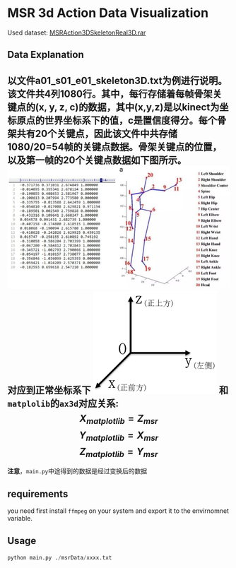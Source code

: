# MSR 3d Action Data Visualization

Used dataset: [MSRAction3DSkeletonReal3D.rar](https://uowmailedu-my.sharepoint.com/personal/wanqing_uow_edu_au/_layouts/15/onedrive.aspx?id=%2Fpersonal%2Fwanqing%5Fuow%5Fedu%5Fau%2FDocuments%2FResearchDatasets%2FMSRAction3D)


## Data Explanation
以文件a01_s01_e01_skeleton3D.txt为例进行说明。该文件共4列1080行。其中，每行存储着每帧骨架关键点的(x, y, z, c)的数据，其中(x,y,z)是以kinect为坐标原点的世界坐标系下的值，c是置信度得分。每个骨架共有20个关键点，因此该文件中共存储1080/20=54帧的关键点数据。骨架关键点的位置，以及第一帧的20个关键点数据如下图所示。
![](./assert/dataExplaination.jpg)
对应到正常坐标系下
![](./assert/dataExplaination2.png)
和`matplolib`的`ax3d`对应关系:
$$X_{matplotlib} = Z_{msr}$$
$$Y_{matplotlib} = X_{msr}$$
$$Z_{matplotlib} = Y_{msr}$$
---
**注意**，`main.py`中途得到的数据是经过变换后的数据
## requirements
you need first install `ffmpeg` on your system and export it to the envirnomnet variable.

## Usage

``` python
python main.py ./msrData/xxxx.txt
```

